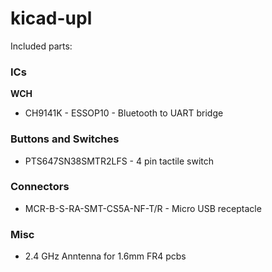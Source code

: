 # kicad-upl

Included parts:

### ICs

**WCH**
- CH9141K - ESSOP10 - Bluetooth to UART bridge

### Buttons and Switches

- PTS647SN38SMTR2LFS - 4 pin tactile switch

### Connectors

- MCR-B-S-RA-SMT-CS5A-NF-T/R - Micro USB receptacle

### Misc

- 2.4 GHz Anntenna for 1.6mm FR4 pcbs
